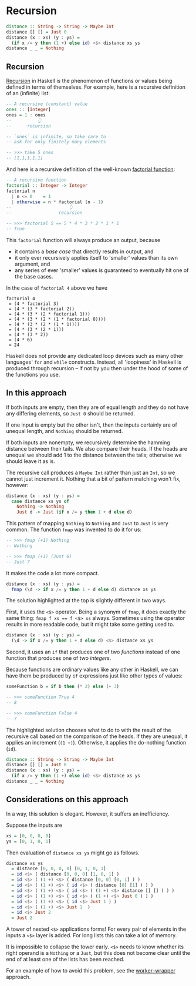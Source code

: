 # Recursion

```haskell
distance :: String -> String -> Maybe Int
distance [] [] = Just 0
distance (x : xs) (y : ys) =
  (if x /= y then (1 +) else id) <$> distance xs ys
distance _ _ = Nothing
```

## Recursion

[Recursion][wikipedia-recursion] in Haskell is the phenomenon of functions or values being defined in terms of themselves.
For example, here is a recursive definition of an (infinite) list:

```haskell
-- A recursive (constant) value
ones :: [Integer]
ones = 1 : ones
--          👆
--      recursion

-- `ones` is infinite, so take care to
-- ask for only finitely many elements

-- >>> take 5 ones
-- [1,1,1,1,1]
```

And here is a recursive definition of the well-known [factorial function][wikipedia-factorial]:

```haskell
-- A recursive function
factorial :: Integer -> Integer
factorial n
  | n <= 0    = 1
  | otherwise = n * factorial (n - 1)
--                      👆
--                  recursion

-- >>> factorial 5 == 5 * 4 * 3 * 2 * 1 * 1
-- True
```

This `factorial` function will always produce an output, because

- it contains a _base case_ that directly results in output, and
- it only ever recursively applies itself to 'smaller' values than its own argument, and
- any series of ever 'smaller' values is guaranteed to eventually hit one of the base cases.

In the case of `factorial 4` above we have

```
factorial 4
 = (4 * factorial 3)
 = (4 * (3 * factorial 2))
 = (4 * (3 * (2 * factorial 1)))
 = (4 * (3 * (2 * (1 * factorial 0))))
 = (4 * (3 * (2 * (1 * 1))))
 = (4 * (3 * (2 * 1)))
 = (4 * (3 * 2))
 = (4 * 6)
 = 24
```

Haskell does not provide any dedicated loop devices such as many other languages' `for` and `while` constructs.
Instead, all 'loopiness' in Haskell is produced through recursion &ndash; if not by you then under the hood of some of the functions you use.


## In this approach

If both inputs are empty, then they are of equal length and they do not have any differing elements, so `Just 0` should be returned.

If one input is empty but the other isn't, then the inputs certainly are of unequal length, and `Nothing` should be returned.

If both inputs are nonempty, we recursively determine the hamming distance between their tails.
We also compare their heads.
If the heads are unequal we should add 1 to the distance between the tails; otherwise we should leave it as is.

The recursive call produces a `Maybe Int` rather than just an `Int`, so we cannot just increment it.
Nothing that a bit of pattern matching won't fix, however:

```haskell
distance (x : xs) (y : ys) =
  case distance xs ys of
    Nothing -> Nothing
    Just d -> Just (if x /= y then 1 + d else d)
```

This pattern of mapping `Nothing` to `Nothing` and `Just` to `Just` is very common.
The function `fmap` was invented to do it for us:

```haskell
-- >>> fmap (+1) Nothing
-- Nothing

-- >>> fmap (+1) (Just 6)
-- Just 7
```

It makes the code a lot more compact.

```haskell
distance (x : xs) (y : ys) =
  fmap (\d -> if x /= y then 1 + d else d) distance xs ys
```

The solution highlighted at the top is slightly different in two ways.

First, it uses the `<$>` operator.
Being a synonym of `fmap`, it does exactly the same thing: `fmap f xs == f <$> xs` always.
Sometimes using the operator results in more readable code, but it might take some getting used to.

```haskell
distance (x : xs) (y : ys) =
  (\d -> if x /= y then 1 + d else d) <$> distance xs ys
```

Second, it uses an `if` that produces one of two _functions_ instead of one function that produces one of two _integers_.

Because functions are ordinary values like any other in Haskell, we can have them be produced by `if` expressions just like other types of values:

```haskell
someFunction b = if b then (* 2) else (+ 3)

-- >>> someFunction True 4
-- 8

-- >>> someFunction False 4
-- 7
```

The highlighted solution chooses what to do to with the result of the recursive call based on the comparison of the heads.
If they are unequal, it applies an increment (`(1 +)`).
Otherwise, it applies the do-nothing function (`id`).

```haskell
distance :: String -> String -> Maybe Int
distance [] [] = Just 0
distance (x : xs) (y : ys) =
  (if x /= y then (1 +) else id) <$> distance xs ys
distance _ _ = Nothing
```


## Considerations on this approach

In a way, this solution is elegant.
However, it suffers an inefficiency.

Suppose the inputs are

```haskell
xs = [0, 0, 0, 0]
ys = [0, 1, 0, 1]
```

Then evaluation of `distance xs ys` might go as follows.

```haskell
distance xs ys
  = distance [0, 0, 0, 0] [0, 1, 0, 1]
  = id <$> ( distance [0, 0, 0] [1, 0, 1] )
  = id <$> ( (1 +) <$> ( distance [0, 0] [0, 1] ) )
  = id <$> ( (1 +) <$> ( id <$> ( distance [0] [1] ) ) )
  = id <$> ( (1 +) <$> ( id <$> ( (1 +) <$> distance [] [] ) ) )
  = id <$> ( (1 +) <$> ( id <$> ( (1 +) <$> Just 0 ) ) )
  = id <$> ( (1 +) <$> ( id <$> Just 1 ) )
  = id <$> ( (1 +) <$> Just 1  )
  = id <$> Just 2
  = Just 2
```

A tower of nested `<$>` applications forms!
For every pair of elements in the inputs a `<$>` layer is added.
For long lists this can take a lot of memory.

It is impossible to collapse the tower early.
`<$>` needs to know whether its right operand is a `Nothing` or a `Just`, but this does not become clear until the end of at least one of the lists has been reached.

For an example of how to avoid this problem, see the [worker&ndash;wrapper][worker-wrapper] approach.


[worker-wrapper]:
    https://exercism.org/tracks/haskell/exercises/hamming/approaches/worker-wrapper
    "Approach: use a worker&ndash;wrapper construct"


[wikipedia-factorial]:
    https://en.wikipedia.org/wiki/Factorial
    "Wikipedia: Factorial"
[wikipedia-recursion]:
    https://en.wikipedia.org/wiki/Recursion
    "Wikipedia: Recursion"

